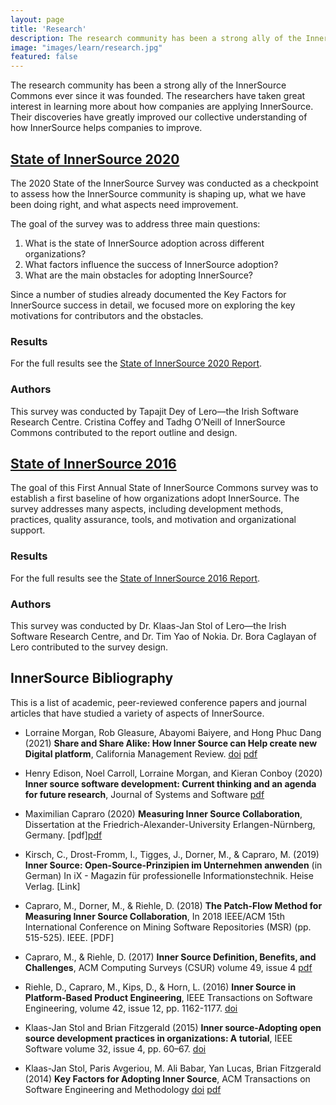 ```yaml
---
layout: page
title: 'Research'
description: The research community has been a strong ally of the InnerSource Commons ever since it was founded. Learn more about the State of InnerSource Surveys that have greatly improved our understanding of the mechanics of InnerSource and how it is applied in the industry today.
image: "images/learn/research.jpg"
featured: false
---
```


The research community has been a strong ally of the InnerSource Commons ever since it was founded. The researchers have taken great interest in learning more about how companies are applying InnerSource. Their discoveries have greatly improved our collective understanding of how InnerSource helps companies to improve.

## [State of InnerSource 2020](/documents/surveys/State.of.InnerSource.Report.2020.pdf)

The 2020 State of the InnerSource Survey was conducted as a checkpoint to assess how the InnerSource community is shaping up, what we have been doing right, and what aspects need improvement.

The goal of the survey was to address three main questions:

1. What is the state of InnerSource adoption across different organizations?
2. What factors influence the success of InnerSource adoption?
3. What are the main obstacles for adopting InnerSource?

Since a number of studies already documented the Key Factors for InnerSource success in detail, we focused more on exploring the key motivations for contributors and the obstacles.

### Results

For the full results see the [State of InnerSource 2020 Report](/documents/surveys/State.of.InnerSource.Report.2020.pdf).

### Authors

This survey was conducted by Tapajit Dey of Lero—the Irish Software Research Centre. Cristina Coffey and Tadhg O’Neill of InnerSource Commons contributed to the report outline and design.

## [State of InnerSource 2016](/documents/surveys/InnerSourceCommonsSurvey2016.pdf)

The goal of this First Annual State of InnerSource Commons survey was to establish a first baseline of how organizations adopt InnerSource. The survey addresses many aspects, including development methods, practices, quality assurance, tools, and motivation and organizational support.

### Results

For the full results see the [State of InnerSource 2016 Report](/documents/surveys/InnerSourceCommonsSurvey2016.pdf).

### Authors

This survey was conducted by Dr. Klaas-Jan Stol of Lero—the Irish Software Research Centre, and Dr. Tim Yao of Nokia. Dr. Bora Caglayan of Lero contributed to the survey design.

## InnerSource Bibliography

This is a list of academic, peer-reviewed conference papers and journal articles that have studied a variety of aspects of InnerSource. 

- Lorraine Morgan, Rob Gleasure, Abayomi Baiyere, and Hong Phuc Dang (2021) **Share and Share Alike: How Inner Source can Help create new Digital platform**, California Management Review. [doi](https://dx.doi.org/10.1177/00081256211044830) [pdf](https://journals.sagepub.com/doi/pdf/10.1177/00081256211044830?casa_token=xSwB9GaWFj0AAAAA:7oMRSLgYkCx0O17TLmLRuC-oHwf49S61NOsRhEWSCU9KXu48cXBHtsAB_ilaT3FVhDnYOBvn57Hw)

- Henry Edison, Noel Carroll, Lorraine Morgan, and Kieran Conboy (2020) **Inner source software development: Current thinking and an agenda for future research**, Journal of Systems and Software [pdf](https://www.sciencedirect.com/science/article/pii/S0164121220300030)

- Maximilian Capraro (2020) **Measuring Inner Source Collaboration**, Dissertation at the Friedrich-Alexander-University Erlangen-Nürnberg, Germany.	[pdf][pdf](https://capraro.net/assets/publications/C20%20Measuring%20Inner%20Source%20Collaboration.pdf)

- Kirsch, C., Drost-Fromm, I., Tigges, J., Dorner, M., & Capraro, M. (2019) **Inner Source: Open-Source-Prinzipien im Unternehmen anwenden** (in German) In iX - Magazin für professionelle Informationstechnik. Heise Verlag.	[Link]

- Capraro, M., Dorner, M., & Riehle, D. (2018) **The Patch-Flow Method for Measuring Inner Source Collaboration**, In 2018 IEEE/ACM 15th International Conference on Mining Software Repositories (MSR) (pp. 515-525). IEEE.	[PDF]

- Capraro, M., & Riehle, D. (2017) **Inner Source Definition, Benefits, and Challenges**, ACM Computing Surveys (CSUR) volume 49, issue 4	[pdf](https://capraro.net/assets/publications/CR17%20Inner%20Source%20Definition%20Benefits%20Challenges.pdf)

- Riehle, D., Capraro, M., Kips, D., & Horn, L. (2016) **Inner Source in Platform-Based Product Engineering**, IEEE Transactions on Software Engineering, volume 42, issue 12, pp. 1162-1177. [doi](https://ieeexplore.ieee.org/document/7452676)

- Klaas-Jan Stol and Brian Fitzgerald (2015) **Inner source-Adopting open source development practices in organizations: A tutorial**, IEEE Software volume 32, issue 4, pp. 60–67. [doi](http://dx.doi.org/10.1109/MS.2014.77)


- Klaas-Jan Stol, Paris Avgeriou, M. Ali Babar, Yan Lucas, Brian Fitzgerald (2014) **Key Factors for Adopting Inner Source**, ACM Transactions on Software Engineering and Methodology [doi](https://doi.org/10.1145/2533685) [pdf](https://dl.acm.org/doi/pdf/10.1145/2533685?casa_token=QWNGtW8YGBEAAAAA:gJEVNNYpaCRrV2vU2l25Nt2LlR6-GhcHwoeCfGS8kQDZXHB0LXL73dOiwFIGKrxVN_MekQEg958q) 



